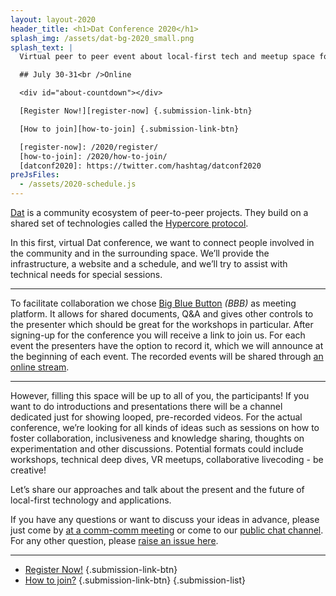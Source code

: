 ```yaml
---
layout: layout-2020
header_title: <h1>Dat Conference 2020</h1>
splash_img: /assets/dat-bg-2020_small.png
splash_text: |
  Virtual peer to peer event about local-first tech and meetup space for everyone interested in the decentralized web. [#datconf2020][datconf2020]

  ## July 30-31<br />Online

  <div id="about-countdown"></div>

  [Register Now!][register-now] {.submission-link-btn}

  [How to join][how-to-join] {.submission-link-btn}

  [register-now]: /2020/register/
  [how-to-join]: /2020/how-to-join/
  [datconf2020]: https://twitter.com/hashtag/datconf2020
preJsFiles:
  - /assets/2020-schedule.js
---
```


[Dat](https://dat.foundation) is a community ecosystem of peer-to-peer projects. They build on a shared set of technologies called the [Hypercore protocol](https://hypercore-protocol.org). 

In this first, virtual Dat conference, we want to connect people involved in the community and in the surrounding space. We’ll provide the infrastructure, a website and a schedule, and we’ll try to assist with technical needs for special sessions.

---

To facilitate collaboration we chose [Big Blue Button][bbb] _(BBB)_ as meeting platform. It allows for shared documents, Q&A and gives other controls to the presenter which should be great for the workshops in particular. After signing-up for the conference you will receive a link to join us. For each event the presenters have the option to record it, which we will announce at the beginning of each event. The recorded events will be shared through [an online stream][stream].

---

However, filling this space will be up to all of you, the participants! If you want to do introductions and presentations there will be a channel dedicated just for showing looped, pre-recorded videos. For the actual conference, we’re looking for all kinds of ideas such as sessions on how to foster collaboration, inclusiveness and knowledge sharing, thoughts on experimentation and other discussions. Potential formats could include workshops, technical deep dives, VR meetups, collaborative livecoding - be creative!

Let’s share our approaches and talk about the present and the future of local-first technology and applications.

If you have any questions or want to discuss your ideas in advance, please just come by [at a comm-comm meeting](https://github.com/datproject/comm-comm/issues?q=is%3Aissue+is%3Aopen+label%3Ameeting) or come to our [public chat channel](https://dat.foundation/community/chat/). For any other question, please [raise an issue here][ask-question].

---

* [Register Now!][register-now] {.submission-link-btn}
* [How to join?][how-to-join] {.submission-link-btn}
{.submission-list}

<script type="text/javascript">
const node = document.getElementById("about-countdown")
if(node) node.classList.add('relative-when')
node.dataset.start = "{{ 2020.schedule.schedule.conference.days[0].day_start }}"
node.dataset.end = "{{ 2020.schedule.schedule.conference.days[1].day_end }}"
node.dataset.preStartText = "Starts in DURATION"
node.dataset.preEndText = "Now live, started DURATION ago"
node.dataset.postEndText = "Event finished DURATION ago, thanks everybody!"
update_all_relative_times()
</script>


 [bbb]: https://bigbluebutton.org/
 [stream]: /2020/stream/
 [register-now]: /2020/register/
 [late-submission]: https://conf.consento.org/dat-event-2020/cfp
 [ask-question]: https://github.com/datproject/public-events/issues/new?labels=question
 [how-to-join]: /2020/how-to-join/
